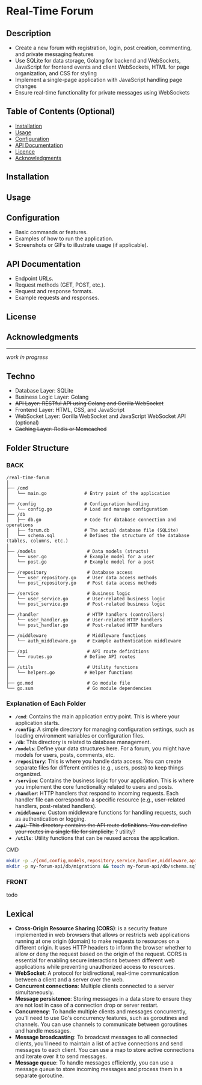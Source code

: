 # Real-Time Forum

## Description

* Create a new forum with registration, login, post creation, commenting, and private messaging features
* Use SQLite for data storage, Golang for backend and WebSockets, JavaScript for frontend events and client WebSockets, HTML for page organization, and CSS for styling
* Implement a single-page application with JavaScript handling page changes
* Ensure real-time functionality for private messages using WebSockets

## Table of Contents (Optional)

- [Installation](#installation)
- [Usage](#usage)
- [Configuration](#configuration)
- [API Documentation](#api-documentation)
- [Licence](#license)
- [Acknowledgments](#acknowledgments)

## Installation

## Usage

## Configuration

- Basic commands or features.
- Examples of how to run the application.
- Screenshots or GIFs to illustrate usage (if applicable).

## API Documentation

- Endpoint URLs.
- Request methods (GET, POST, etc.).
- Request and response formats.
- Example requests and responses.

## License

## Acknowledgments

***

*work in progress*

## Techno

- Database Layer: SQLite
- Business Logic Layer: Golang
- ~~API Layer: RESTful API using Golang and Gorilla WebSocket~~
- Frontend Layer: HTML, CSS, and JavaScript
- WebSocket Layer: Gorilla WebSocket and JavaScript WebSocket API
  (optional)
- ~~Caching Layer: Redis or Memcached~~

## Folder Structure

### BACK

```
/real-time-forum
│
├── /cmd
│   └── main.go              # Entry point of the application
│
├── /config                  # Configuration handling
│   └── config.go            # Load and manage configuration
├── /db
│   ├── db.go                # Code for database connection and operations
│   ├── forum.db             # The actual database file (SQLite)
│   └── schema.sql           # Defines the structure of the database (tables, columns, etc.)
│
├── /models                   # Data models (structs)
│   └── user.go              # Example model for a user
│   └── post.go              # Example model for a post
│
├── /repository               # Database access
│   └── user_repository.go    # User data access methods
│   └── post_repository.go    # Post data access methods
│
├── /service                  # Business logic
│   └── user_service.go       # User-related business logic
│   └── post_service.go       # Post-related business logic
│
├── /handler                  # HTTP handlers (controllers)
│   └── user_handler.go       # User-related HTTP handlers
│   └── post_handler.go       # Post-related HTTP handlers
│
├── /middleware               # Middleware functions
│   └── auth_middleware.go    # Example authentication middleware
│
├── /api                      # API route definitions
│   └── routes.go            # Define API routes
│
├── /utils                    # Utility functions
│   └── helpers.go           # Helper functions
│
├── go.mod                    # Go module file
└── go.sum                    # Go module dependencies
```

### Explanation of Each Folder

- **`/cmd`**: Contains the main application entry point. This is where your application starts.
- **`/config`**: A simple directory for managing configuration settings, such as loading environment variables or configuration files.
- **`/db`**: This directory is related to database management.
- **`/models`**: Define your data structures here. For a forum, you might have models for users, posts, comments, etc.
- **`/repository`**: This is where you handle data access. You can create separate files for different entities (e.g., users, posts) to keep things organized.
- **`/service`**: Contains the business logic for your application. This is where you implement the core functionality related to users and posts.
- **`/handler`**: HTTP handlers that respond to incoming requests. Each handler file can correspond to a specific resource (e.g., user-related handlers, post-related handlers).
- **`/middleware`**: Custom middleware functions for handling requests, such as authentication or logging.
- ~~**`/api`**: This directory contains the API route definitions. You can define your routes in a single file for simplicity.~~ ? utility?
- **`/utils`**: Utility functions that can be reused across the application.

CMD

```bash
mkdir -p ./{cmd,config,models,repository,service,handler,middleware,api,utils} && touch ./{cmd/main.go,config/config.go,models/{user.go,post.go},repository/{user_repository.go,post_repository.go},service/{user_service.go,post_service.go},handler/{user_handler.go,post_handler.go},middleware/auth_middleware.go,api/routes.go,utils/helpers.go}
mkdir -p my-forum-api/db/migrations && touch my-forum-api/db/schema.sql
```

### FRONT

todo

## Lexical

- **Cross-Origin Resource Sharing (CORS)**: is a security feature implemented in web browsers that allows or restricts web applications running at one origin (domain) to make requests to resources on a different origin. It uses HTTP headers to inform the browser whether to allow or deny the request based on the origin of the request. CORS is essential for enabling secure interactions between different web applications while preventing unauthorized access to resources.
- **WebSocket**: A protocol for bidirectional, real-time communication between a client and a server over the web.
- **Concurrent connections**: Multiple clients connected to a server simultaneously.
- **Message persistence**: Storing messages in a data store to ensure they are not lost in case of a connection drop or server restart.
- **Concurrency**: To handle multiple clients and messages concurrently, you'll need to use Go's concurrency features, such as goroutines and channels. You can use channels to communicate between goroutines and handle messages.
- **Message broadcasting**: To broadcast messages to all connected clients, you'll need to maintain a list of active connections and send messages to each client. You can use a map to store active connections and iterate over it to send messages.
- **Message queue**: To handle messages efficiently, you can use a message queue to store incoming messages and process them in a separate goroutine.

